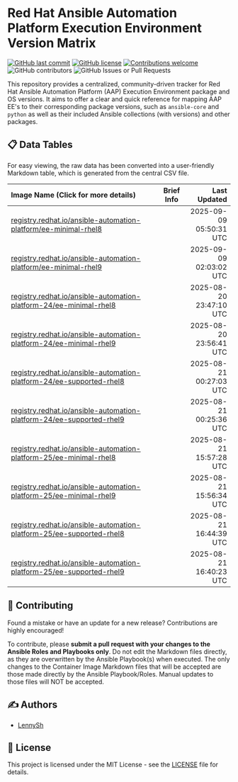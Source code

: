 # Red Hat Ansible Automation Platform Execution Environment Version Matrix

[![GitHub last commit](https://img.shields.io/github/last-commit/lennysh/aap-ee-version-matrix.svg)](https://github.com/lennysh/aap-ee-version-matrix/commits/main) [![GitHub license](https://img.shields.io/github/license/lennysh/aap-ee-version-matrix.svg)](https://github.com/lennysh/aap-ee-version-matrix/blob/main/LICENSE) [![Contributions welcome](https://img.shields.io/badge/contributions-welcome-brightgreen.svg)](https://github.com/lennysh/aap-ee-version-matrix/pulls) ![GitHub contributors](https://img.shields.io/github/contributors/lennysh/aap-ee-version-matrix) ![GitHub Issues or Pull Requests](https://img.shields.io/github/issues/lennysh/aap-ee-version-matrix)

This repository provides a centralized, community-driven tracker for Red Hat Ansible Automation Platform (AAP) Execution Environment package and OS versions. It aims to offer a clear and quick reference for mapping AAP EE's to their corresponding package versions, such as `ansible-core` and `python` as well as their included Ansible collections (with versions) and other packages.

## 📋 Data Tables

For easy viewing, the raw data has been converted into a user-friendly Markdown table, which is generated from the central CSV file.

[comment]: <> (BEGIN Ansible Managed)

| Image Name (Click for more details) | Brief Info | Last<br>Updated |
| :--------- | :--------: | -----------: |
| [registry.redhat.io/ansible-automation-platform/ee-minimal-rhel8](./images/registry.redhat.io/ansible-automation-platform/ee-minimal-rhel8/README.md) |  | 2025-09-09<br>05:50:31 UTC |
| [registry.redhat.io/ansible-automation-platform/ee-minimal-rhel9](./images/registry.redhat.io/ansible-automation-platform/ee-minimal-rhel9/README.md) |  | 2025-09-09<br>02:03:02 UTC |
| [registry.redhat.io/ansible-automation-platform-24/ee-minimal-rhel8](./images/registry.redhat.io/ansible-automation-platform-24/ee-minimal-rhel8/README.md) |  | 2025-08-20<br>23:47:10 UTC |
| [registry.redhat.io/ansible-automation-platform-24/ee-minimal-rhel9](./images/registry.redhat.io/ansible-automation-platform-24/ee-minimal-rhel9/README.md) |  | 2025-08-20<br>23:56:41 UTC |
| [registry.redhat.io/ansible-automation-platform-24/ee-supported-rhel8](./images/registry.redhat.io/ansible-automation-platform-24/ee-supported-rhel8/README.md) |  | 2025-08-21<br>00:27:03 UTC |
| [registry.redhat.io/ansible-automation-platform-24/ee-supported-rhel9](./images/registry.redhat.io/ansible-automation-platform-24/ee-supported-rhel9/README.md) |  | 2025-08-21<br>00:25:36 UTC |
| [registry.redhat.io/ansible-automation-platform-25/ee-minimal-rhel8](./images/registry.redhat.io/ansible-automation-platform-25/ee-minimal-rhel8/README.md) |  | 2025-08-21<br>15:57:28 UTC |
| [registry.redhat.io/ansible-automation-platform-25/ee-minimal-rhel9](./images/registry.redhat.io/ansible-automation-platform-25/ee-minimal-rhel9/README.md) |  | 2025-08-21<br>15:56:34 UTC |
| [registry.redhat.io/ansible-automation-platform-25/ee-supported-rhel8](./images/registry.redhat.io/ansible-automation-platform-25/ee-supported-rhel8/README.md) |  | 2025-08-21<br>16:44:39 UTC |
| [registry.redhat.io/ansible-automation-platform-25/ee-supported-rhel9](./images/registry.redhat.io/ansible-automation-platform-25/ee-supported-rhel9/README.md) |  | 2025-08-21<br>16:40:23 UTC |

[comment]: <> (END Ansible Managed)

## 🤝 Contributing

Found a mistake or have an update for a new release? Contributions are highly encouraged!

To contribute, please **submit a pull request with your changes to the Ansible Roles and Playbooks only**. Do not edit the Markdown files directly, as they are overwritten by the Ansible Playbook(s) when executed. The only changes to the Container Image Markdown files that will be accepted are those made directly by the Ansible Playbook/Roles.  Manual updates to those files will NOT be accepted.

## ✍️ Authors

* [LennySh](https://github.com/lennysh)

## 📜 License

This project is licensed under the MIT License - see the [LICENSE](LICENSE) file for details.